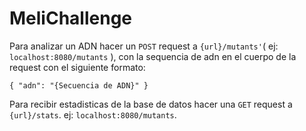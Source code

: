 # MeliChallenge


Para analizar un ADN hacer un `POST` request a `{url}/mutants'`( ej: `localhost:8080/mutants` ), con la sequencia de adn en el cuerpo de la request con el siguiente formato: 

`
{ "adn": "{Secuencia de ADN}" }
`

Para recibir estadisticas de la base de datos hacer una `GET` request a `{url}/stats`. ej: `localhost:8080/mutants`.
